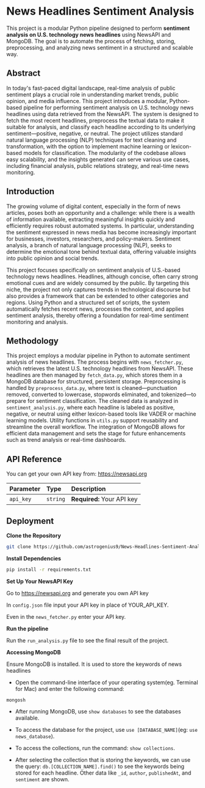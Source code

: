 
# News Headlines Sentiment Analysis

This project is a modular Python pipeline designed to perform **sentiment analysis on U.S. technology news headlines** using NewsAPI and MongoDB. The goal is to automate the process of fetching, storing, preprocessing, and analyzing news sentiment in a structured and scalable way.



## Abstract

In today's fast-paced digital landscape, real-time analysis of public sentiment plays a crucial role in understanding market trends, public opinion, and media influence. This project introduces a modular, Python-based pipeline for performing sentiment analysis on U.S. technology news headlines using data retrieved from the NewsAPI. The system is designed to fetch the most recent headlines, preprocess the textual data to make it suitable for analysis, and classify each headline according to its underlying sentiment—positive, negative, or neutral. The project utilizes standard natural language processing (NLP) techniques for text cleaning and transformation, with the option to implement machine learning or lexicon-based models for classification. The modularity of the codebase allows easy scalability, and the insights generated can serve various use cases, including financial analysis, public relations strategy, and real-time news monitoring.

## Introduction

The growing volume of digital content, especially in the form of news articles, poses both an opportunity and a challenge: while there is a wealth of information available, extracting meaningful insights quickly and efficiently requires robust automated systems. In particular, understanding the sentiment expressed in news media has become increasingly important for businesses, investors, researchers, and policy-makers. Sentiment analysis, a branch of natural language processing (NLP), seeks to determine the emotional tone behind textual data, offering valuable insights into public opinion and social trends.

This project focuses specifically on sentiment analysis of U.S.-based technology news headlines. Headlines, although concise, often carry strong emotional cues and are widely consumed by the public. By targeting this niche, the project not only captures trends in technological discourse but also provides a framework that can be extended to other categories and regions. Using Python and a structured set of scripts, the system automatically fetches recent news, processes the content, and applies sentiment analysis, thereby offering a foundation for real-time sentiment monitoring and analysis.

## Methodology

This project employs a modular pipeline in Python to automate sentiment analysis of news headlines. The process begins with ```news_fetcher.py```, which retrieves the latest U.S. technology headlines from NewsAPI. These headlines are then managed by ```fetch_data.py```, which stores them in a MongoDB database for structured, persistent storage. Preprocessing is handled by ```preprocess_data.py```, where text is cleaned—punctuation removed, converted to lowercase, stopwords eliminated, and tokenized—to prepare for sentiment classification. The cleaned data is analyzed in ```sentiment_analysis.py```, where each headline is labeled as positive, negative, or neutral using either lexicon-based tools like VADER or machine learning models. Utility functions in ```utils.py``` support reusability and streamline the overall workflow. The integration of MongoDB allows for efficient data management and sets the stage for future enhancements such as trend analysis or real-time dashboards.


## API Reference


You can get your own API key from: https://newsapi.org

| Parameter | Type     | Description                |
| :-------- | :------- | :------------------------- |
| `api_key` | `string` | **Required:** Your API key |



## Deployment

**Clone the Repository**
```bash
git clone https://github.com/astrogenius9/News-Headlines-Sentiment-Analysis
```
**Install Dependencies**

```bash 
pip install -r requirements.txt
```

**Set Up Your NewsAPI Key**

Go to https://newsapi.org and generate you own API key 

In ```config.json``` file input your API key in place of YOUR_API_KEY. 

Even in the ```news_fetcher.py``` enter your API key. 

**Run the pipeline**

Run the ```run_analysis.py``` file to see the final result of the project. 

**Accessing MongoDB**

Ensure MongoDB is installed. It is used to store the keywords of news headlines 

- Open the command-line interface of your operating system(eg. Terminal for Mac) and enter the following command:

```mongosh```

- After running MongoDB, use ```show databases``` to see the databases available. 

- To access the database for the project, use ```use [DATABASE_NAME]```(eg: ```use news_database```). 

- To access the collections,  run the command: ```show collections```. 

- After selecting the collection that is storing the keywords, we can use the query: ```db.[COLLECTION_NAME].find()``` to see the keywords being stored for each headline. Other data like ```_id```, ```author```, ```publishedAt```, and ```sentiment``` are shown. 







